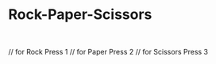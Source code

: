 # Rock-Paper-Scissors
<br>


//        for Rock Press 1
//        for Paper Press 2
//        for Scissors Press 3

      
